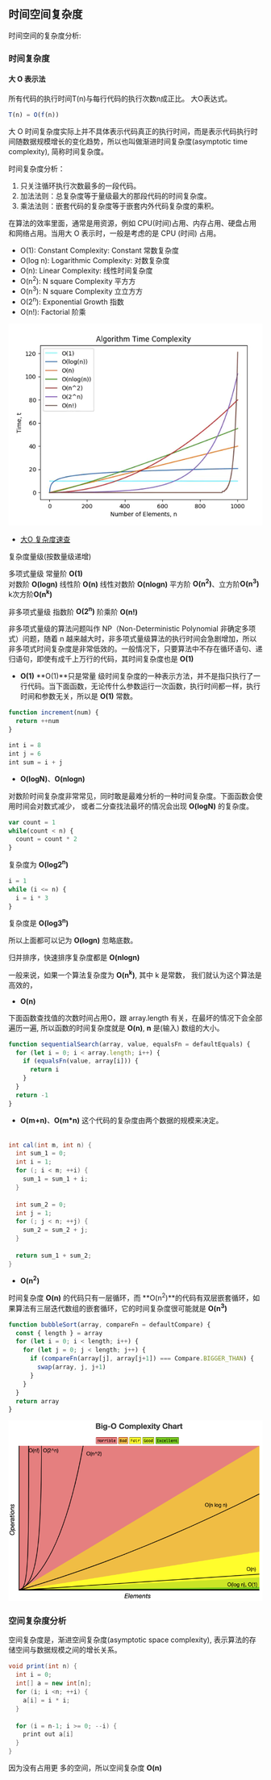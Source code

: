 ## 时间空间复杂度

时间空间的复杂度分析:

### 时间复杂度

#### 大 O 表示法

所有代码的执行时间T(n)与每行代码的执行次数n成正比。
大O表达式。
```js
T(n) = O(f(n))
```
大 O 时间复杂度实际上并不具体表示代码真正的执行时间，而是表示代码执行时间随数据规模增长的变化趋势，所以也叫做渐进时间复杂度(asymptotic time complexity), 简称时间复杂度。

时间复杂度分析：
1. 只关注循环执行次数最多的一段代码。
2. 加法法则：总复杂度等于量级最大的那段代码的时间复杂度。
3. 乘法法则：嵌套代码的复杂度等于嵌套内外代码复杂度的乘积。


在算法的效率里面，通常是用资源，例如 CPU(时间)占用、内存占用、硬盘占用和网络占用。当用大 O 表示时，一般是考虑的是 CPU (时间) 占用。

- O(1): Constant Complexity: Constant 常数复杂度
- O(log n): Logarithmic Complexity: 对数复杂度
- O(n): Linear Complexity: 线性时间复杂度
- O(n<sup>2</sup>): N square Complexity 平⽅方
- O(n<sup>3</sup>): N square Complexity ⽴立⽅方
- O(2<sup>n</sup>): Exponential Growth 指数
- O(n!): Factorial 阶乘

![images](./images/WX20200817-104433.png)

- [大O 复杂度速查](https://www.bigocheatsheet.com/)

复杂度量级(按数量级递增)

多项式量级
常量阶 **O(1)**  
对数阶 **O(logn)**
线性阶 **O(n)**
线性对数阶 **O(nlogn)**
平方阶 **O(n<sup>2</sup>)**、立方阶**O(n<sup>3</sup>)** k次方阶**O(n<sup>k</sup>)**

非多项式量级
指数阶 **O(2<sup>n</sup>)**
阶乘阶 **O(n!)**

非多项式量级的算法问题叫作 NP（Non-Deterministic Polynomial 非确定多项式）问题，随着 n 越来越大时，非多项式量级算法的执行时间会急剧增加，所以非多项式时间复杂度是非常低效的。一般情况下，只要算法中不存在循环语句、递归语句，即使有成千上万行的代码，其时间复杂度也是 **O(1)**

- **O(1)**
**O(1)**只是常量 级时间复杂度的一种表示方法，并不是指只执行了一行代码。当下面函数，无论传什么参数运行一次函数，执行时间都一样，执行时间和参数无关，所以是 **O(1)** 常数。
```js
function increment(num) {
  return ++num
}
```
```js
int i = 8
int j = 6
int sum = i + j
```

- **O(logN)**、**O(nlogn)**

对数阶时间复杂度非常常见，同时敢是最难分析的一种时间复杂度。下面函数会使用时间会对数式减少， 或者二分查找法最坏的情况会出现 **O(logN)** 的复杂度。

```js
var count = 1
while(count < n) {
  count = count * 2
}
```
复杂度为 **O(log2<sup>n</sup>)**

```js
i = 1
while (i <= n) {
  i = i * 3
}
```
复杂度是 **O(log3<sup>n</sup>)**

所以上面都可以记为 **O(logn)** 忽略底数。

归并排序，快速排序复杂度都是 **O(nlogn)**




一般来说，如果一个算法复杂度为 **O(n<sup>k</sup>)**, 其中 k 是常数， 我们就认为这个算法是高效的，


- **O(n)**

下面函数查找值的次数时间占用O，跟 array.length 有关，在最坏的情况下会全部遍历一遍, 所以函数的时间复杂度就是 **O(n)**, **n** 是(输入) 数组的大小。

```js
function sequentialSearch(array, value, equalsFn = defaultEquals) {
  for (let i = 0; i < array.length; i++) {
    if (equalsFn(value, array[i])) {
      return i
    }
  }
  return -1
}
```

- **O(m+n)**、**O(m*n)**
这个代码的复杂度由两个数据的规模来决定。

```java

int cal(int m, int n) {
  int sum_1 = 0;
  int i = 1;
  for (; i < m; ++i) {
    sum_1 = sum_1 + i;
  }

  int sum_2 = 0;
  int j = 1;
  for (; j < n; ++j) {
    sum_2 = sum_2 + j;
  }

  return sum_1 + sum_2;
}
```

- **O(n<sup>2</sup>)**

时间复杂度 **O(n)** 的代码只有一层循环，而 **O(n<sup>2</sup>)**的代码有双层嵌套循环，如果算法有三层迭代数组的嵌套循环，它的时间复杂度很可能就是 **O(n<sup>3</sup>)**
```js
function bubbleSort(array, compareFn = defaultCompare) {
  const { length } = array
  for (let i = 0; i < length; i++) {
    for (let j = 0; j < length; j++) {
      if (compareFn(array[j], array[j+1]) === Compare.BIGGER_THAN) {
        swap(array, j, j+1)
      }
    }
  }
  return array
}
```


![images](./images/WX20200818-115545.png)

### 空间复杂度分析

空间复杂度是，渐进空间复杂度(asymptotic space complexity), 表示算法的存储空间与数据规模之间的增长关系。

```java
void print(int n) {
  int i = 0;
  int[] a = new int[n];
  for (i; i <n; ++i) {
    a[i] = i * i;
  }

  for (i = n-1; i >= 0; --i) {
    print out a[i]
  }
}
````
因为没有占用更 多的空间，所以空间复杂度 **O(n)**